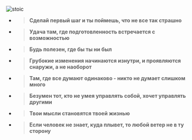 ![stoic](https://assets.sutori.com/user-uploads/image/7251aa97-0ff2-4847-a05c-eef3b8fcb03c/01d82d11797254876b8459e95867a31f.jpeg)

* > **Сделай первый шаг и ты поймешь, что не все так страшно**  
* > **Удача там, где подготовленность встречается с возможностью**  
* > **Будь полезен, где бы ты ни был**  
* > **Грубокие изменения начинаются изнутри, и проявляются снаружи, а не наоборот**  
* > **Там, где все думают одинаково - никто не думает слишком много**   
* > **Безумен тот, кто не умея управлять собой, хочет управлять другими**  
* > **Твои мысли cтановятся твоей жизнью**  
* > **Если человек не знает, куда плывет, то любой ветер не в ту сторону**  
